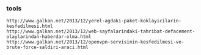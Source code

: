 ### tools

    http://www.galkan.net/2013/12/yerel-agdaki-paket-koklayicilarin-kesfedilmesi.html 
    http://www.galkan.net/2013/12/web-sayfalarindaki-tahribat-defacement-olaylarindan-haberdar-olma.html
    http://www.galkan.net/2013/12/openvpn-servisinin-kesfedilmesi-ve-brute-force-saldiri-araci.html


